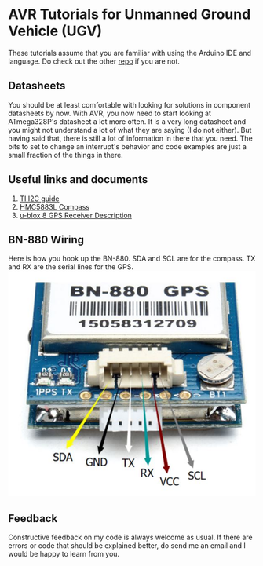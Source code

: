 # AVR Tutorials for Unmanned Ground Vehicle (UGV)
These tutorials assume that you are familiar with using the Arduino IDE and language. Do check out the other [repo](https://github.com/cyccheung/ArdTutorials) if you are not.

## Datasheets
You should be at least comfortable with looking for solutions in component datasheets by now. With AVR, you now need to start looking at ATmega328P's datasheet a lot more often. It is a very long datasheet and you might not understand a lot of what they are saying (I do not either). But having said that, there is still a lot of information in there that you need. The bits to set to change an interrupt's behavior and code examples are just a small fraction of the things in there.

## Useful links and documents
1. [TI I2C guide](http://www.ti.com/lit/an/slva704/slva704.pdf)
2. [HMC5883L Compass](https://www.electronicwings.com/avr-atmega/magnetometer-hmc5883l-interfacing-with-atmega16)
3. [u-blox 8 GPS Receiver Description](https://www.u-blox.com/sites/default/files/products/documents/u-blox8-M8_ReceiverDescrProtSpec_%28UBX-13003221%29_Public.pdf)

## BN-880 Wiring
Here is how you hook up the BN-880. SDA and SCL are for the compass. TX and RX are the serial lines for the GPS.
![alt text](https://github.com/cyccheung/avrTutorials/blob/master/images/GPS%20Wiring.JPG "GPS Wiring")

## Feedback
Constructive feedback on my code is always welcome as usual. If there are errors or code that should be explained better, do send me an email and I would be happy to learn from you.
